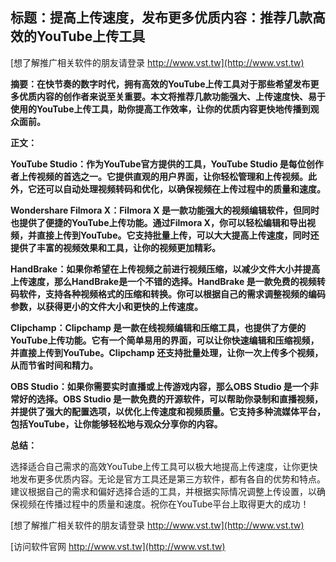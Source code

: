 ## **标题：提高上传速度，发布更多优质内容：推荐几款高效的YouTube上传工具**

[想了解推广相关软件的朋友请登录 http://www.vst.tw](http://www.vst.tw)

**摘要：在快节奏的数字时代，拥有高效的YouTube上传工具对于那些希望发布更多优质内容的创作者来说至关重要。本文将推荐几款功能强大、上传速度快、易于使用的YouTube上传工具，助你提高工作效率，让你的优质内容更快地传播到观众面前。**

**正文：**

**YouTube Studio：作为YouTube官方提供的工具，YouTube Studio 是每位创作者上传视频的首选之一。它提供直观的用户界面，让你轻松管理和上传视频。此外，它还可以自动处理视频转码和优化，以确保视频在上传过程中的质量和速度。**

**Wondershare Filmora X：Filmora X 是一款功能强大的视频编辑软件，但同时也提供了便捷的YouTube上传功能。通过Filmora X，你可以轻松编辑和导出视频，并直接上传到YouTube。它支持批量上传，可以大大提高上传速度，同时还提供了丰富的视频效果和工具，让你的视频更加精彩。**

**HandBrake：如果你希望在上传视频之前进行视频压缩，以减少文件大小并提高上传速度，那么HandBrake是一个不错的选择。HandBrake 是一款免费的视频转码软件，支持各种视频格式的压缩和转换。你可以根据自己的需求调整视频的编码参数，以获得更小的文件大小和更快的上传速度。**

**Clipchamp：Clipchamp 是一款在线视频编辑和压缩工具，也提供了方便的YouTube上传功能。它有一个简单易用的界面，可以让你快速编辑和压缩视频，并直接上传到YouTube。Clipchamp 还支持批量处理，让你一次上传多个视频，从而节省时间和精力。**

**OBS Studio：如果你需要实时直播或上传游戏内容，那么OBS Studio 是一个非常好的选择。OBS Studio 是一款免费的开源软件，可以帮助你录制和直播视频，并提供了强大的配置选项，以优化上传速度和视频质量。它支持多种流媒体平台，包括YouTube，让你能够轻松地与观众分享你的内容。**

**总结：**

选择适合自己需求的高效YouTube上传工具可以极大地提高上传速度，让你更快地发布更多优质内容。无论是官方工具还是第三方软件，都有各自的优势和特点。建议根据自己的需求和偏好选择合适的工具，并根据实际情况调整上传设置，以确保视频在传播过程中的质量和速度。祝你在YouTube平台上取得更大的成功！

[想了解推广相关软件的朋友请登录 http://www.vst.tw](http://www.vst.tw)


[访问软件官网 http://www.vst.tw](http://www.vst.tw)
